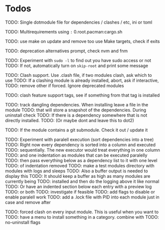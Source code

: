 # Todos

TODO: Single dotmodule file for dependencies / clashes / etc, ini or toml

TODO: Multirequirements using `:` 0.root.pacman:cargo.sh

TODO: use make on update and remove too use Make targets, check if exits

TODO: deprecation alternatives prompt, check nvm and fnm

TODO: Experiment with `sudo -l` to find out you have sudo access or not
TODO: If not, automatically turn on `skip-root` and print some message

TODO: Clash support. Use .clash file, if two modules clash, ask which to use
TODO: If a clashing module is already installed, abort, ask if interactive,
TODO: remove other if forced. Ignore deprecated modules

TODO: clash feature support tags, see if something from that tag is installed

TODO: track dangling dependencies. When installing leave a file in the module
TODO: that will store a snapshot of the dependencies. During uninstall check
TODO: If there is a dependency somewhere that is not directly installed.
TODO: (Or maybe dont and leave this to dot2)

TODO: If the module contains a git submodule. Check it out / update it

TODO: Experiment with paralell execution (sort dependencies into a tree)
TODO: Right now every dependency is sorted into a column and executed
TODO: sequentially. The new executor would treat everything in one column
TODO: and one indentation as modules that can be executed paralelly
TODO: then pass everything below as a dependency list to it with one level
TODO: of indentation removed
TODO: make a test modules directory with modules with logs and sleeps
TODO: Also a buffer output is needed to display this
TODO: It should keep a buffer as high as many modules are currently being
TODO: installed and then do the logging above it like normal
TODO: Or have an indented section below each entry with a preview log
TODO: or both
TODO: investigate if feasible
TODO: add flags to disable or enable paralell work
TODO: add a .lock file with PID into each module just in case and remove after

TODO: forced clash on every input module. This is useful when you want to
TODO: have a menu to install something in a category. combine with
TODO: no-uninstall flags
